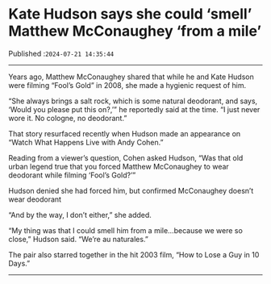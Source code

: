# Kate Hudson says she could ‘smell’ Matthew McConaughey ‘from a mile’

Published :`2024-07-21 14:35:44`

---

Years ago, Matthew McConaughey shared that while he and Kate Hudson were filming “Fool’s Gold” in 2008, she made a hygienic request of him.

“She always brings a salt rock, which is some natural deodorant, and says, ‘Would you please put this on?,’” he reportedly said at the time. “I just never wore it. No cologne, no deodorant.”

That story resurfaced recently when Hudson made an appearance on “Watch What Happens Live with Andy Cohen.”

Reading from a viewer’s question, Cohen asked Hudson, “Was that old urban legend true that you forced Matthew McConaughey to wear deodorant while filming ‘Fool’s Gold?’”

Hudson denied she had forced him, but confirmed McConaughey doesn’t wear deodorant

“And by the way, I don’t either,” she added.

“My thing was that I could smell him from a mile…because we were so close,” Hudson said. “We’re au naturales.”

The pair also starred together in the hit 2003 film, “How to Lose a Guy in 10 Days.”

---

